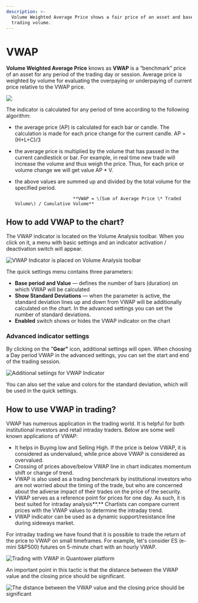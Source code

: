 ```yaml
---
description: >-
  Volume Weighted Average Price shows a fair price of an asset and based on a
  trading volume.
---
```


# VWAP

**Volume Weighted Average Price** knows as **VWAP** is a “benchmark” price of an asset for any period of the trading day or session. Average price is weighted by volume for evaluating the overpaying or underpaying of current price relative to the VWAP price.

![](../../.gitbook/assets/vwap.png)

The indicator is calculated for any period of time according to the following algorithm:

* the average price \(AP\) is calculated for each bar or candle. The calculation is made for each price change for the current candle.  AP = \(H+L+C\)/3
* the average price is multiplied by the volume that has passed in the current candlestick or bar. For example, in real time new trade will increase the volume and thus weigh the price. Thus, for each price or volume change we will get value AP \* V.
* the above values are summed up and divided by the total volume for the specified period.

  ```text
                        **VWAP = \(Sum of Average Price \* Traded Volume\) / Cumulative Volume**
  ```

## **How to add VWAP to the chart?**

The VWAP indicator is located on the Volume Analysis toolbar. When you click on it, a menu with basic settings and an indicator activation / deactivation switch will appear.

![VWAP Indicator is placed on Volume Analysis toolbar](../../.gitbook/assets/vwap-tool.png)

The quick settings menu contains three parameters:

* **Base period and Value** — defines the number of bars \(duration\) on which VWAP will be calculated
* **Show Standard Deviations** — when the parameter is active, the standard deviation lines up and down from VWAP will be additionally calculated on the chart. In the advanced settings you can set the number of standard deviations.
* **Enabled** switch shows or hides the VWAP indicator on the chart

### Advanced indicator settings

By clicking on the "**Gear"** icon, additional settings will open. When choosing a Day period VWAP in the advanced settings, you can set the start and end of the trading session.

![Additional setiings for VWAP Indicator](../../.gitbook/assets/vwap-advanced-settings.png)

You can also set the value and colors for the standard deviation, which will be used in the quick settings.

## How to use VWAP in trading?

VWAP has numerous application in the trading world. It is helpful for both institutional investors and retail intraday traders. Below are some well known applications of VWAP:

* It helps in Buying low and Selling High. If the price is below VWAP, it is considered as undervalued, while price above VWAP is considered as overvalued.
* Crossing of prices above/below VWAP line in chart indicates momentum shift or change of trend.
* VWAP is also used as a trading benchmark by institutional investors who are not worried about the timing of the trade, but who are concerned about the adverse impact of their trades on the price of the security.
* VWAP serves as a reference point for prices for one day. As such, it is best suited for intraday analysis**.** Chartists can compare current prices with the VWAP values to determine the intraday trend.
* VWAP indicator can be used as a dynamic support/resistance line during sideways market.

For intraday trading we have found that it is possible to trade the return of the price to VWAP on small timeframes. For example, let's consider ES \(e-mini S&P500\) futures on 5-minute chart with an hourly VWAP.

![Trading with VWAP in Quantower platform](../../.gitbook/assets/vwap-trading.png)

An important point in this tactic is that the distance between the VWAP value and the closing price should be significant.

![The distance between the VWAP value and the closing price should be significant ](../../.gitbook/assets/vwap-trading1.png)

